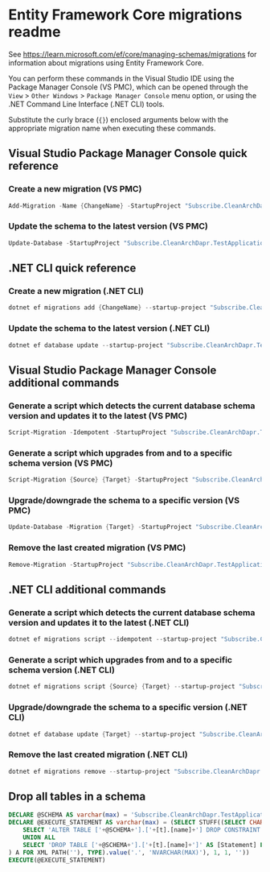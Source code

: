 # Entity Framework Core migrations readme

See <https://learn.microsoft.com/ef/core/managing-schemas/migrations> for information about migrations
using Entity Framework Core.

You can perform these commands in the Visual Studio IDE using the Package Manager Console (VS PMC), which can
be opened through the `View` > `Other Windows` > `Package Manager Console` menu option, or using the .NET
Command Line Interface (.NET CLI) tools.

Substitute the curly brace (`{}`) enclosed arguments below with the appropriate migration name when
executing these commands.

## Visual Studio Package Manager Console quick reference

### Create a new migration (VS PMC)

```powershell
Add-Migration -Name {ChangeName} -StartupProject "Subscribe.CleanArchDapr.TestApplication.Api" -Project "Subscribe.CleanArchDapr.TestApplication.Infrastructure"
```

### Update the schema to the latest version (VS PMC)

```powershell
Update-Database -StartupProject "Subscribe.CleanArchDapr.TestApplication.Api" -Project "Subscribe.CleanArchDapr.TestApplication.Infrastructure"
```

## .NET CLI quick reference

### Create a new migration (.NET CLI)

```powershell
dotnet ef migrations add {ChangeName} --startup-project "Subscribe.CleanArchDapr.TestApplication.Api" --project "Subscribe.CleanArchDapr.TestApplication.Infrastructure"
```

### Update the schema to the latest version (.NET CLI)

```powershell
dotnet ef database update --startup-project "Subscribe.CleanArchDapr.TestApplication.Api" --project "Subscribe.CleanArchDapr.TestApplication.Infrastructure"
```

## Visual Studio Package Manager Console additional commands

### Generate a script which detects the current database schema version and updates it to the latest (VS PMC)

```powershell
Script-Migration -Idempotent -StartupProject "Subscribe.CleanArchDapr.TestApplication.Api" -Project "Subscribe.CleanArchDapr.TestApplication.Infrastructure"
```

### Generate a script which upgrades from and to a specific schema version (VS PMC)

```powershell
Script-Migration {Source} {Target} -StartupProject "Subscribe.CleanArchDapr.TestApplication.Api" -Project "Subscribe.CleanArchDapr.TestApplication.Infrastructure"
```

### Upgrade/downgrade the schema to a specific version (VS PMC)

```powershell
Update-Database -Migration {Target} -StartupProject "Subscribe.CleanArchDapr.TestApplication.Api" -Project "Subscribe.CleanArchDapr.TestApplication.Infrastructure"
```

### Remove the last created migration (VS PMC)

```powershell
Remove-Migration -StartupProject "Subscribe.CleanArchDapr.TestApplication.Api" -Project "Subscribe.CleanArchDapr.TestApplication.Infrastructure"
```

## .NET CLI additional commands

### Generate a script which detects the current database schema version and updates it to the latest (.NET CLI)

```powershell
dotnet ef migrations script --idempotent --startup-project "Subscribe.CleanArchDapr.TestApplication.Api" --project "Subscribe.CleanArchDapr.TestApplication.Infrastructure"
```

### Generate a script which upgrades from and to a specific schema version (.NET CLI)

```powershell
dotnet ef migrations script {Source} {Target} --startup-project "Subscribe.CleanArchDapr.TestApplication.Api" --project "Subscribe.CleanArchDapr.TestApplication.Infrastructure"
```

### Upgrade/downgrade the schema to a specific version (.NET CLI)

```powershell
dotnet ef database update {Target} --startup-project "Subscribe.CleanArchDapr.TestApplication.Api" --project "Subscribe.CleanArchDapr.TestApplication.Infrastructure"
```

### Remove the last created migration (.NET CLI)

```powershell
dotnet ef migrations remove --startup-project "Subscribe.CleanArchDapr.TestApplication.Api" --project "Subscribe.CleanArchDapr.TestApplication.Infrastructure"
```

## Drop all tables in a schema

```sql
DECLARE @SCHEMA AS varchar(max) = 'Subscribe.CleanArchDapr.TestApplication'
DECLARE @EXECUTE_STATEMENT AS varchar(max) = (SELECT STUFF((SELECT CHAR(13) + CHAR(10) + [Statement] FROM (
    SELECT 'ALTER TABLE ['+@SCHEMA+'].['+[t].[name]+'] DROP CONSTRAINT ['+[fk].[name]+']' AS [Statement] FROM [sys].[foreign_keys] AS [fk] INNER JOIN [sys].[tables] AS [t] ON [t].[object_id] = [fk].[parent_object_id] INNER JOIN [sys].[schemas] AS [s] ON [s].[schema_id] = [t].[schema_id] WHERE [s].[name] = @SCHEMA
    UNION ALL
    SELECT 'DROP TABLE ['+@SCHEMA+'].['+[t].[name]+']' AS [Statement] FROM [sys].[tables] AS [t] INNER JOIN [sys].[schemas] AS [s] ON [s].[schema_id] = [t].[schema_id] WHERE [s].[name] = @SCHEMA
) A FOR XML PATH(''), TYPE).value('.', 'NVARCHAR(MAX)'), 1, 1, ''))
EXECUTE(@EXECUTE_STATEMENT)
```
